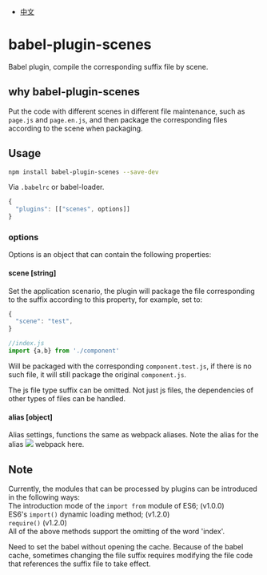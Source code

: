 - [中文](https://github.com/ayahua/babel-plugin-scenes/blob/master/README.CN.md)

# babel-plugin-scenes

Babel plugin, compile the corresponding suffix file by scene.

## why babel-plugin-scenes

Put the code with different scenes in different file maintenance, such as `page.js` and `page.en.js`, and then package the corresponding files according to the scene when packaging.

## Usage
```bash
npm install babel-plugin-scenes --save-dev
```
Via `.babelrc` or babel-loader.
```js
{
  "plugins": [["scenes", options]]
}
```
### options
Options is an object that can contain the following properties:

#### scene [string]

Set the application scenario, the plugin will package the file corresponding to the suffix according to this property, for example, set to:
```javascript
{
  "scene": "test",
}

//index.js
import {a,b} from './component'
```
Will be packaged with the corresponding `component.test.js`, if there is no such file, it will still package the original `component.js`.

The js file type suffix can be omitted. Not just js files, the dependencies of other types of files can be handled.

#### alias [object]

Alias settings, functions the same as webpack aliases. Note the alias for the alias ![](http://latex.codecogs.com/gif.latex?\\supseteq) webpack here.

## Note

Currently, the modules that can be processed by plugins can be introduced in the following ways:<br>
The introduction mode of the `import from` module of ES6; (v1.0.0)<br>
ES6's `import()` dynamic loading method; (v1.2.0)<br>
`require()` (v1.2.0)<br>
All of the above methods support the omitting of the word 'index'.

Need to set the babel without opening the cache. Because of the babel cache, sometimes changing the file suffix requires modifying the file code that references the suffix file to take effect.